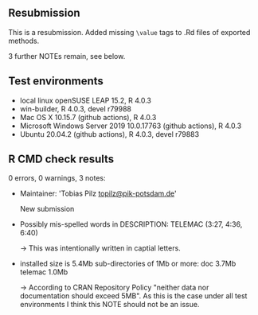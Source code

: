## Resubmission
This is a resubmission. Added missing `\value` tags to .Rd files of exported methods.

3 further NOTEs remain, see below.

## Test environments
* local linux openSUSE LEAP 15.2, R 4.0.3
* win-builder, R 4.0.3, devel r79988
* Mac OS X 10.15.7 (github actions), R 4.0.3
* Microsoft Windows Server 2019 10.0.17763 (github actions), R 4.0.3
* Ubuntu 20.04.2 (github actions), R 4.0.3, devel r79883

## R CMD check results
0 errors, 0 warnings, 3 notes:

* Maintainer: 'Tobias Pilz <topilz@pik-potsdam.de>'

  New submission

* Possibly mis-spelled words in DESCRIPTION:
   TELEMAC (3:27, 4:36, 6:40)
   
   -> This was intentionally written in captial letters.

* installed size is  5.4Mb
    sub-directories of 1Mb or more:
      doc       3.7Mb
      telemac   1.0Mb
      
  -> According to CRAN Repository Policy "neither data nor documentation should exceed 5MB". As this is the case under all test environments I think this NOTE should not be an issue.
